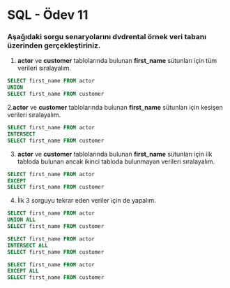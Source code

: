 # SQL - Ödev 11

### Aşağıdaki sorgu senaryolarını <b>dvdrental</b> örnek veri tabanı üzerinden gerçekleştiriniz.

1. <b>actor</b> ve <b>customer</b> tablolarında bulunan <b>first_name</b> sütunları için tüm verileri sıralayalım.
```sql
SELECT first_name FROM actor
UNION
SELECT first_name FROM customer
 ```

2.<b>actor</b> ve <b>customer</b> tablolarında bulunan <b>first_name</b> sütunları için kesişen verileri sıralayalım.
```sql
SELECT first_name FROM actor
INTERSECT
SELECT first_name FROM customer
 ```

3. <b>actor</b> ve <b>customer</b> tablolarında bulunan <b>first_name</b> sütunları için ilk tabloda bulunan ancak ikinci tabloda bulunmayan verileri sıralayalım.
```sql
SELECT first_name FROM actor
EXCEPT
SELECT first_name FROM customer
 ```

4. İlk 3 sorguyu tekrar eden veriler için de yapalım.
```sql
SELECT first_name FROM actor
UNION ALL
SELECT first_name FROM customer
 ```

```sql
SELECT first_name FROM actor
INTERSECT ALL
SELECT first_name FROM customer
 ```

 ```sql
SELECT first_name FROM actor
EXCEPT ALL
SELECT first_name FROM customer
 ```